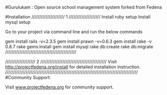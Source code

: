 #Gurulukam : Open source school management system forked from Fedena

#Installation
///////////////////// 1 ////////////////////
Install ruby setup
Install mysql setup

Go to your project via command line and run the below commands

gem install rails -v=2.3.5
gem install prawn -v=0.6.3
gem install rake -v 0.8.7
rake gems:install
gem install mysql
rake db:create
rake db:migrate
/////////////////////////////////////////////

/////////////////// 2 //////////////////////////////////////////
Visit  http://projectfedena.org/install for detailed installation instruction.
////////////////////////////////////////////////////////////////////////////////////
#Community Support:

Visit www.projectfedena.org for community support.
